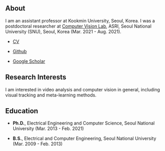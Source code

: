 ## About

I am an assistant professor at Kookmin University, Seoul, Korea. I was a postdoctoral researcher at [Computer Vision Lab](https://cv.snu.ac.kr), ASRI, Seoul National University (SNU), Seoul, Korea (Mar. 2021 - Aug. 2021).

- [CV](https://www.overleaf.com/read/zqkfvxrkjcyz)

- [Github](https://github.com/JanghoonChoi)

- [Google Scholar](https://scholar.google.com/citations?user=Y9JkA2IAAAAJ&hl=en)


## Research Interests

I am interested in video analysis and computer vision in general, including visual tracking and meta-learning methods.


## Education

- **Ph.D.**, Electrical Engineering and Computer Science, Seoul National University (Mar. 2013 - Feb. 2021)

- **B.S.**, Electrical and Computer Engineering, Seoul National University (Mar. 2009 - Feb. 2013)

